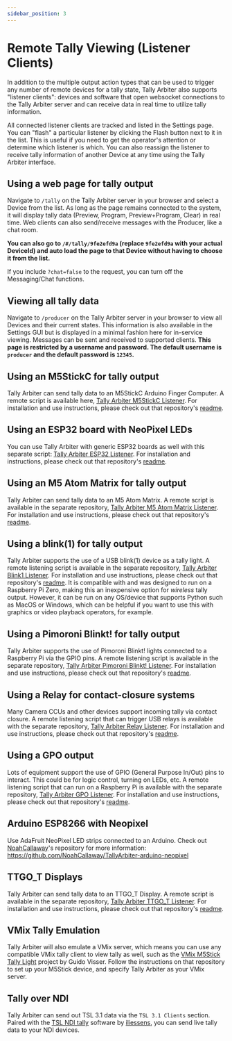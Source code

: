 ```yaml
---
sidebar_position: 3
---
```


# Remote Tally Viewing (Listener Clients)

In addition to the multiple output action types that can be used to trigger any number of remote devices for a tally state, Tally Arbiter also supports "listener clients": devices and software that open websocket connections to the Tally Arbiter server and can receive data in real time to utilize tally information.

All connected listener clients are tracked and listed in the Settings page. You can "flash" a particular listener by clicking the Flash button next to it in the list. This is useful if you need to get the operator's attention or determine which listener is which. You can also reassign the listener to receive tally information of another Device at any time using the Tally Arbiter interface.

## Using a web page for tally output

Navigate to `/tally` on the Tally Arbiter server in your browser and select a Device from the list. As long as the page remains connected to the system, it will display tally data (Preview, Program, Preview+Program, Clear) in real time. Web clients can also send/receive messages with the Producer, like a chat room.

**You can also go to `/#/tally/9fe2efd9a` (replace `9fe2efd9a` with your actual DeviceId) and auto load the page to that Device without having to choose it from the list.**

If you include `?chat=false` to the request, you can turn off the Messaging/Chat functions.

## Viewing all tally data

Navigate to `/producer` on the Tally Arbiter server in your browser to view all Devices and their current states. This information is also available in the Settings GUI but is displayed in a minimal fashion here for in-service viewing. Messages can be sent and received to supported clients.
**This page is restricted by a username and password. The default username is `producer` and the default password is `12345`.**

## Using an M5StickC for tally output

Tally Arbiter can send tally data to an M5StickC Arduino Finger Computer. A remote script is available here, [Tally Arbiter M5StickC Listener](https://github.com/josephdadams/TallyArbiter/tree/master/listener_clients/m5stickc-listener). For installation and use instructions, please check out that repository's [readme](https://github.com/josephdadams/TallyArbiter/blob/master/listener_clients/m5stickc-listener/README.md).

## Using an ESP32 board with NeoPixel LEDs

You can use Tally Arbiter with generic ESP32 boards as well with this separate script: [Tally Arbiter ESP32 Listener](https://github.com/josephdadams/TallyArbiter/tree/master/listener_clients/esp32-neopixel-listener). For installation and instructions, please check out that repository's [readme](https://github.com/josephdadams/TallyArbiter/blob/master/listener_clients/esp32-neopixel-listener/README.md).

## Using an M5 Atom Matrix for tally output

Tally Arbiter can send tally data to an M5 Atom Matrix. A remote script is available in the separate repository, [Tally Arbiter M5 Atom Matrix Listener](https://github.com/josephdadams/TallyArbiter/tree/master/listener_clients/M5AtomMatrix-listener). For installation and use instructions, please check out that repository's [readme](https://github.com/josephdadams/TallyArbiter/blob/master/listener_clients/M5AtomMatrix-listener/README.md).

## Using a blink(1) for tally output

Tally Arbiter supports the use of a USB blink(1) device as a tally light. A remote listening script is available in the separate repository, [Tally Arbiter Blink1 Listener](https://github.com/josephdadams/TallyArbiter/tree/master/listener_clients/blink1-listener). For installation and use instructions, please check out that repository's [readme](https://github.com/josephdadams/TallyArbiter/blob/master/listener_clients/blink1-listener/README.md). It is compatible with and was designed to run on a Raspberry Pi Zero, making this an inexpensive option for _wireless_ tally output. However, it can be run on any OS/device that supports Python such as MacOS or Windows, which can be helpful if you want to use this with graphics or video playback operators, for example.

## Using a Pimoroni Blinkt! for tally output

Tally Arbiter supports the use of Pimoroni Blinkt! lights connected to a Raspberry Pi via the GPIO pins. A remote listening script is available in the separate repository, [Tally Arbiter Pimoroni Blinkt! Listener](https://github.com/josephdadams/TallyArbiter/tree/master/listener_clients/pimoroni-blinkt-listener). For installation and use instructions, please check out that repository's [readme](https://github.com/josephdadams/TallyArbiter/blob/master/listener_clients/pimoroni-blinkt-listener/README.md).

## Using a Relay for contact-closure systems

Many Camera CCUs and other devices support incoming tally via contact closure. A remote listening script that can trigger USB relays is available with the separate repository, [Tally Arbiter Relay Listener](https://github.com/josephdadams/TallyArbiter/tree/master/listener_clients/relay-listener). For installation and use instructions, please check out that repository's [readme](https://github.com/josephdadams/TallyArbiter/blob/master/listener_clients/relay-listener/README.md).

## Using a GPO output

Lots of equipment support the use of GPIO (General Purpose In/Out) pins to interact. This could be for logic control, turning on LEDs, etc. A remote listening script that can run on a Raspberry Pi is available with the separate repository, [Tally Arbiter GPO Listener](https://github.com/josephdadams/TallyArbiter/tree/master/listener_clients/gpo-listener). For installation and use instructions, please check out that repository's [readme](https://github.com/josephdadams/TallyArbiter/blob/master/listener_clients/gpo-listener/README.md).

## Arduino ESP8266 with Neopixel

Use AdaFruit NeoPixel LED strips connected to an Arduino. Check out [NoahCallaway](http://github.com/noahcallaway/)'s repository for more information: https://github.com/NoahCallaway/TallyArbiter-arduino-neopixel

## TTGO_T Displays

Tally Arbiter can send tally data to an TTGO_T Display. A remote script is available in the separate repository, [Tally Arbiter TTGO_T Listener](https://github.com/josephdadams/TallyArbiter/tree/master/listener_clients/TTGO_T-listener). For installation and use instructions, please check out that repository's [readme](https://github.com/josephdadams/TallyArbiter/blob/master/listener_clients/TTGO_T-listener/README.md).

## VMix Tally Emulation

Tally Arbiter will also emulate a VMix server, which means you can use any compatible VMix tally client to view tally as well, such as the [VMix M5Stick Tally Light](https://github.com/guido-visser/vMix-M5Stick-Tally-Light) project by Guido Visser. Follow the instructions on that repository to set up your M5Stick device, and specify Tally Arbiter as your VMix server.

## Tally over NDI

Tally Arbiter can send out TSL 3.1 data via the `TSL 3.1 Clients` section. Paired with the [TSL NDI tally](https://github.com/iliessens/TSL-NDI-tally) software by [iliessens](https://github.com/iliessens), you can send live tally data to your NDI devices.

